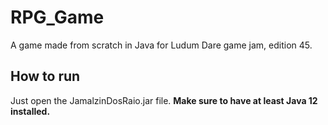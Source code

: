 # RPG_Game
A game made from scratch in Java for Ludum Dare game jam, edition 45.

## How to run
Just open the JamalzinDosRaio.jar file. **Make sure to have at least Java 12 installed.**
